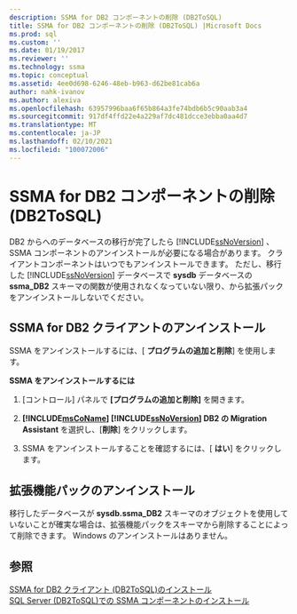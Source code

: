 ```yaml
---
description: SSMA for DB2 コンポーネントの削除 (DB2ToSQL)
title: SSMA for DB2 コンポーネントの削除 (DB2ToSQL) |Microsoft Docs
ms.prod: sql
ms.custom: ''
ms.date: 01/19/2017
ms.reviewer: ''
ms.technology: ssma
ms.topic: conceptual
ms.assetid: 4ee0d698-6246-48eb-b963-d62be81cab6a
author: nahk-ivanov
ms.author: alexiva
ms.openlocfilehash: 63957996baa6f65b864a3fe74bdb6b5c90aab3a4
ms.sourcegitcommit: 917df4ffd22e4a229af7dc481dcce3ebba0aa4d7
ms.translationtype: MT
ms.contentlocale: ja-JP
ms.lasthandoff: 02/10/2021
ms.locfileid: "100072006"
---
```

# <a name="removing-ssma-for-db2-components-db2tosql"></a>SSMA for DB2 コンポーネントの削除 (DB2ToSQL)
DB2 からへのデータベースの移行が完了したら [!INCLUDE[ssNoVersion](../../includes/ssnoversion-md.md)] 、SSMA コンポーネントのアンインストールが必要になる場合があります。 クライアントコンポーネントはいつでもアンインストールできます。 ただし、移行した [!INCLUDE[ssNoVersion](../../includes/ssnoversion-md.md)] データベースで **sysdb** データベースの **ssma_DB2** スキーマの関数が使用されなくなっていない限り、から拡張パックをアンインストールしないでください。  
  
## <a name="uninstalling-the-ssma-for-db2-client"></a>SSMA for DB2 クライアントのアンインストール  
SSMA をアンインストールするには、[ **プログラムの追加と削除**] を使用します。  
  
**SSMA をアンインストールするには**  
  
1.  [コントロール] パネルで **[プログラムの追加と削除]** を開きます。  
  
2.  **[!INCLUDE[msCoName](../../includes/msconame_md.md)] [!INCLUDE[ssNoVersion](../../includes/ssnoversion-md.md)] DB2 の Migration Assistant** を選択し、[**削除**] をクリックします。  
  
3.  SSMA をアンインストールすることを確認するには、[ **はい**] をクリックします。  
  
## <a name="uninstalling-the-extension-pack"></a>拡張機能パックのアンインストール  
移行したデータベースが **sysdb.ssma_DB2** スキーマのオブジェクトを使用していないことが確実な場合は、拡張機能パックをスキーマから削除することによって削除できます。 Windows のアンインストールはありません。  
  
## <a name="see-also"></a>参照  
[SSMA for DB2 クライアント &#40;DB2ToSQL&#41;のインストール ](../../ssma/db2/installing-ssma-for-db2-client-db2tosql.md)  
[SQL Server &#40;DB2ToSQL&#41;での SSMA コンポーネントのインストール ](../../ssma/db2/installing-ssma-components-on-sql-server-db2tosql.md)  
  
